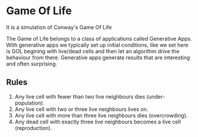 # Game Of Life
It is a simulation of Conway's Game Of Life

The Game of Life belongs to a class of applications called Generative Apps. 
With generative apps we typically set up initial conditions, like we set here is GOL begining with live/dead cells and then let an algorithm drive the behaviour from there. 
Generative apps generate results that are interesting and often surprising.

## Rules

1. Any live cell with fewer than two live neighbours dies (under-population).  
2. Any live cell with two or three live neighbours lives on.  
3. Any live cell with more than three live neighbours dies (overcrowding).  
4. Any dead cell with exactly three live neighbours becomes a live cell (reproduction).